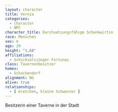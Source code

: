 ```yaml
---
layout: character
title: Vernia
categories:
  - character
  - NPC
character_title: Durchsetzungsfähige Schankwirtin
race: Menschen
sex: m
age: 29
height: "1,68"
affiliations:
  - Schicksalsjünger Fortunas
class: Tavernenbesitzer
homes:
  - Schachendorf
alignment: NG
alive: true
relationships:
  - [ Gretchen, kleine Schwester ]
---
```


Besitzerin einer Taverne in der Stadt